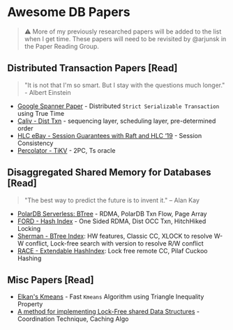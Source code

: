 # Awesome DB Papers

> ⚠️ More of my previously researched papers will be added to the list when I get time. These papers will need to be revisited by @arjunsk in the Paper Reading Group.

## Distributed Transaction Papers [Read]
> "It is not that I'm so smart. But I stay with the questions much longer." - Albert Einstein

- [Google Spanner Paper](https://static.googleusercontent.com/media/research.google.com/en//archive/spanner-osdi2012.pdf) - Distributed `Strict Serializable Transaction` using True Time
- [Caliv - Dist Txn](https://www.cs.umd.edu/~abadi/papers/calvin-sigmod12.pdf) -  sequencing layer, scheduling layer, pre-determined order
- [HLC eBay - Session Guarantees with Raft and HLC ‘19](https://arxiv.org/pdf/1808.05698.pdf) - Session Consistency
- [Percolator - TiKV](https://tikv.org/deep-dive/distributed-transaction/percolator/) - 2PC, Ts oracle

## Disaggregated Shared Memory for Databases [Read]
> "The best way to predict the future is to invent it." – Alan Kay

- [PolarDB Serverless: BTree](https://users.cs.utah.edu/~lifeifei/papers/polardbserverless-sigmod21.pdf) - RDMA, PolarDB Txn Flow, Page Array
- [FORD - Hash Index](https://www.usenix.org/conference/fast22/presentation/zhang-ming) - One Sided RDMA, Dist OCC Txn, HitchHiked Locking
- [Sherman - BTree Index](https://arxiv.org/abs/2112.07320): HW features, Classic CC, XLOCK to resolve W-W conflict, Lock-free search with version to resolve R/W conflict
- [RACE - Extendable HashIndex](https://www.usenix.org/conference/atc21/presentation/zuo): Lock free remote CC, Pilaf Cuckoo Hashing


## Misc Papers [Read]
- [Elkan's Kmeans](https://cdn.aaai.org/ICML/2003/ICML03-022.pdf) - Fast `Kmeans` Algorithm using Triangle Inequality Property
- [A method for implementing Lock-Free shared Data Structures](https://dl.acm.org/doi/pdf/10.1145/165231.165265) - Coordination Technique, Caching Algo
